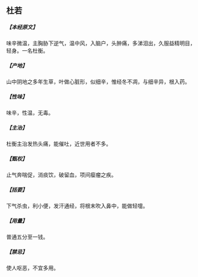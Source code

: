 ## 杜若

##### 【本经原文】
味辛微温，主胸胁下逆气，温中风，入脑户，头肿痛，多涕泪出，久服益精明目，轻身。一名杜衡。
##### 【产地】
山中阴地之多年生草，叶做心脏形，似细辛，惟经冬不凋，与细辛异，根入药。
##### 【性味】
味辛，性温，无毒。
##### 【主治】
杜衡主治发热头痛，能催吐，近世用者不多。
##### 【甄权】
止气奔喘促，消痰饮，破留血，项间瘿瘤之疾。
##### 【括要】
下气杀虫，利小便，发汗通经，将根末吹入鼻中，能做轻嚏。
##### 【用量】
普通五分至一钱。
##### 【禁忌】
使人呕恶，不宜多用。